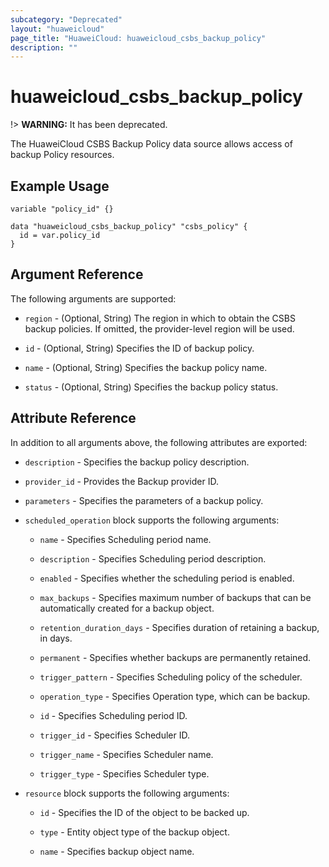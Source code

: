 ```yaml
---
subcategory: "Deprecated"
layout: "huaweicloud"
page_title: "HuaweiCloud: huaweicloud_csbs_backup_policy"
description: ""
---
```


# huaweicloud\_csbs\_backup\_policy

!> **WARNING:** It has been deprecated.

The HuaweiCloud CSBS Backup Policy data source allows access of backup Policy resources.

## Example Usage

```hcl
variable "policy_id" {}

data "huaweicloud_csbs_backup_policy" "csbs_policy" {
  id = var.policy_id
}
```

## Argument Reference

The following arguments are supported:

* `region` - (Optional, String) The region in which to obtain the CSBS backup policies. If omitted, the provider-level
  region will be used.

* `id` - (Optional, String) Specifies the ID of backup policy.

* `name` - (Optional, String) Specifies the backup policy name.

* `status` - (Optional, String) Specifies the backup policy status.

## Attribute Reference

In addition to all arguments above, the following attributes are exported:

* `description` - Specifies the backup policy description.

* `provider_id` - Provides the Backup provider ID.

* `parameters` - Specifies the parameters of a backup policy.

* `scheduled_operation` block supports the following arguments:
  + `name` - Specifies Scheduling period name.

  + `description` - Specifies Scheduling period description.

  + `enabled` - Specifies whether the scheduling period is enabled.

  + `max_backups` - Specifies maximum number of backups that can be automatically created for a backup object.

  + `retention_duration_days` - Specifies duration of retaining a backup, in days.

  + `permanent` - Specifies whether backups are permanently retained.

  + `trigger_pattern` - Specifies Scheduling policy of the scheduler.

  + `operation_type` - Specifies Operation type, which can be backup.

  + `id` - Specifies Scheduling period ID.

  + `trigger_id` - Specifies Scheduler ID.

  + `trigger_name` - Specifies Scheduler name.

  + `trigger_type` - Specifies Scheduler type.

* `resource` block supports the following arguments:

  + `id` - Specifies the ID of the object to be backed up.

  + `type` - Entity object type of the backup object.

  + `name` - Specifies backup object name.
